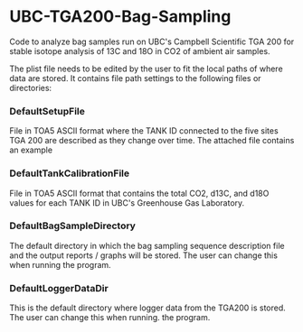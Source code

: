 # UBC-TGA200-Bag-Sampling
Code to analyze bag samples run on UBC's Campbell Scientific TGA 200 for stable isotope analysis of 13C and 18O in CO2 of ambient air samples.

The plist file needs to be edited by the user to fit the local paths of where data are stored. It contains file path settings to the following files or directories:

### DefaultSetupFile  

File in TOA5 ASCII format where the TANK ID connected to the five sites TGA 200 are described as they change over time. The attached file contains an example

### DefaultTankCalibrationFile

File in TOA5 ASCII format that contains the total CO2, d13C, and d18O values for each TANK ID in UBC's Greenhouse Gas Laboratory.

### DefaultBagSampleDirectory

The default directory in which the bag sampling sequence description file and the output reports / graphs will be stored. The user can change this when running the program.

### DefaultLoggerDataDir

This is the default directory where logger data from the TGA200 is stored. The user can change this when running. the program.
